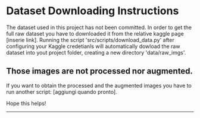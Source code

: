 # Dataset Downloading Instructions

The dataset used in this project has not been committed. In order to get the full raw dataset you have to downloaded it from the relative kaggle page [inserie link]. Running the script 'src/scripts/download_data.py' after configuring your Kaggle credetianls will automatically dowload the raw dataset into yout project folder, creating a new directory 'data/raw_imgs'.

Those images are not processed nor augmented.
---

If you want to obtain the processed and the augmented images you have to run another script: [aggiungi quando pronto].

Hope this helps!

---